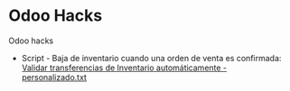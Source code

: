 # Odoo Hacks
Odoo hacks


- Script - Baja de inventario cuando una orden de venta es confirmada: [Validar transferencias de Inventario automáticamente - personalizado.txt](./Validar%20transferencias%20de%20Inventario%20automáticamente%20-%20personalizado.txt)



